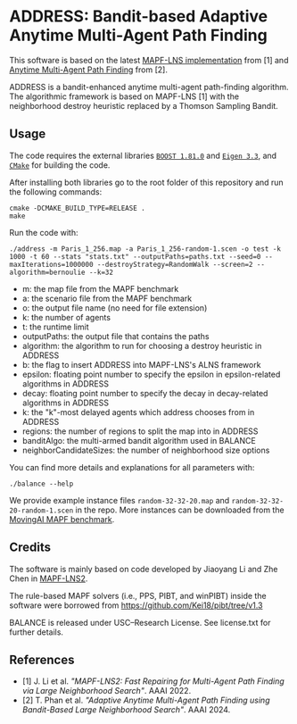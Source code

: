 # ADDRESS: Bandit-based Adaptive Anytime Multi-Agent Path Finding

This software is based on the latest [MAPF-LNS implementation](https://github.com/Jiaoyang-Li/MAPF-LNS2) from [1] and [Anytime Multi-Agent Path Finding](https://github.com/thomyphan/anytime-mapf) from [2].

ADDRESS is a bandit-enhanced anytime multi-agent path-finding algorithm. The algorithmic framework is based on MAPF-LNS [1] with the neighborhood destroy heuristic replaced by a Thomson Sampling Bandit. 

## Usage
The code requires the external libraries [`BOOST 1.81.0`](https://www.boost.org/) and [`Eigen 3.3`](https://eigen.tuxfamily.org/), and [`CMake`](https://cmake.org) for building the code. 
    
After installing both libraries go to the root folder of this repository and run the following commands: 
```shell script
cmake -DCMAKE_BUILD_TYPE=RELEASE .
make
```

Run the code with:
```
./address -m Paris_1_256.map -a Paris_1_256-random-1.scen -o test -k 1000 -t 60 --stats "stats.txt" --outputPaths=paths.txt --seed=0 --maxIterations=1000000 --destroyStrategy=RandomWalk --screen=2 --algorithm=bernoulie --k=32

```

- m: the map file from the MAPF benchmark
- a: the scenario file from the MAPF benchmark
- o: the output file name (no need for file extension)
- k: the number of agents
- t: the runtime limit
- outputPaths: the output file that contains the paths
- algorithm: the algorithm to run for choosing a destroy heuristic in ADDRESS
- b: the flag to insert ADDRESS into MAPF-LNS's ALNS framework 
- epsilon: floating point number to specify the epsilon in epsilon-related algorithms in ADDRESS
- decay: floating point number to specify the decay in decay-related algorithms in ADDRESS
- k: the "k"-most delayed agents which address chooses from in ADDRESS
- regions: the number of regions to split the map into in ADDRESS
- banditAlgo: the multi-armed bandit algorithm used in BALANCE
- neighborCandidateSizes: the number of neighborhood size options

You can find more details and explanations for all parameters with:
```
./balance --help
```

We provide example instance files `random-32-32-20.map` and `random-32-32-20-random-1.scen` in the repo. More instances can be downloaded from the [MovingAI MAPF benchmark](https://movingai.com/benchmarks/mapf/index.html).

## Credits

The software is mainly based on code developed by Jiaoyang Li and Zhe Chen in [MAPF-LNS2](https://github.com/Jiaoyang-Li/MAPF-LNS2).

The rule-based MAPF solvers (i.e., PPS, PIBT, and winPIBT) inside the software were borrowed from 
https://github.com/Kei18/pibt/tree/v1.3

BALANCE is released under USC–Research License. See license.txt for further details.

## References

- [1] J. Li et al. *"MAPF-LNS2: Fast Repairing for Multi-Agent Path Finding via Large Neighborhood Search"*. AAAI 2022.
- [2] T. Phan et al. *"Adaptive Anytime Multi-Agent Path Finding using Bandit-Based Large Neighborhood Search"*. AAAI 2024.
